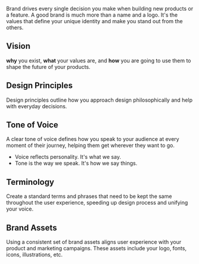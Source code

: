 Brand drives every single decision you make when building new products or a feature. A good brand is much more than a name and a logo. It's the values that define your unique identity and make you stand out from the others.

## Vision
**why** you exist, **what** your values are, and **how** you are going to use them to shape the future of your products.

## Design Principles
Design principles outline how you approach design philosophically and help with everyday decisions.

## Tone of Voice
A clear tone of voice defines how you speak to your audience at every moment of their journey, helping them get wherever they want to go.

- Voice reflects personality. It's what we say.
- Tone is the way we speak. It's how we say things.

## Terminology
Create a standard terms and phrases that need to be kept the same throughout the user experience, speeding up design process and unifying your voice.

## Brand Assets
Using a consistent set of brand assets aligns user experience with your product and marketing campaigns. These assets include your logo, fonts, icons, illustrations, etc.